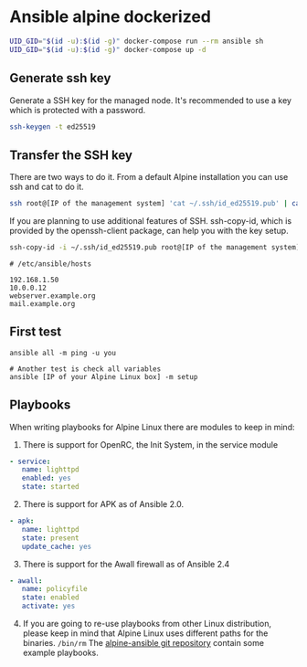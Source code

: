 # Ansible alpine dockerized

```sh
UID_GID="$(id -u):$(id -g)" docker-compose run --rm ansible sh
UID_GID="$(id -u):$(id -g)" docker-compose up -d
```

## Generate ssh key

Generate a SSH key for the managed node. It's recommended to use a key which is protected with a password.

```sh
ssh-keygen -t ed25519
```

## Transfer the SSH key
There are two ways to do it. From a default Alpine installation you can use ssh and cat to do it.

```sh
ssh root@[IP of the management system] 'cat ~/.ssh/id_ed25519.pub' | cat - >> ~/.ssh/authorized_keys
```

If you are planning to use additional features of SSH. ssh-copy-id, which is provided by the openssh-client package, can help you with the key setup.

```sh
ssh-copy-id -i ~/.ssh/id_ed25519.pub root@[IP of the management system]
```

```
# /etc/ansible/hosts

192.168.1.50
10.0.0.12
webserver.example.org
mail.example.org
```

## First test

```shell
ansible all -m ping -u you

# Another test is check all variables
ansible [IP of your Alpine Linux box] -m setup
```

## Playbooks
When writing playbooks for Alpine Linux there are modules to keep in mind:

1. There is support for OpenRC, the Init System, in the service module

```yaml
- service:
   name: lighttpd
   enabled: yes
   state: started
```

2. There is support for APK as of Ansible 2.0.

```yaml
- apk:
   name: lighttpd
   state: present
   update_cache: yes
```

3. There is support for the Awall firewall as of Ansible 2.4

```yaml
- awall:
   name: policyfile
   state: enabled
   activate: yes
```

4. If you are going to re-use playbooks from other Linux distribution, please keep in mind that Alpine Linux uses different paths for the binaries. `/bin/rm`
The [alpine-ansible git repository](http://git.alpinelinux.org/user/fab/alpine-ansible/) contain some example playbooks.
